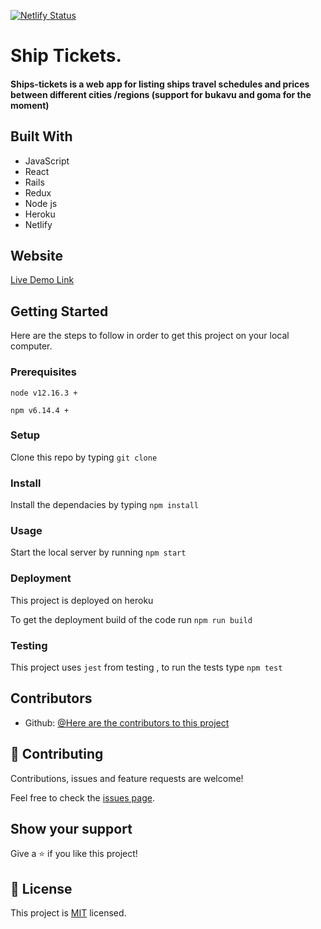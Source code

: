 [![Netlify Status](https://api.netlify.com/api/v1/badges/d3e2b909-bdf2-44cf-8ad0-73eb45344b6a/deploy-status)](https://app.netlify.com/sites/ship-tickets/deploys)
# Ship Tickets.


#### Ships-tickets is a web app for listing ships travel schedules and prices between different cities /regions (support for bukavu and goma for the moment)

## Built With

- JavaScript
- React
- Rails
- Redux
- Node js
- Heroku
- Netlify

## Website

[Live Demo Link](https://recipes-catalogue.netlify.app/)

## Getting Started

Here are the steps to follow in order to get this project on your local computer.

### Prerequisites

`node v12.16.3 +`

`npm v6.14.4 +`

### Setup

Clone this repo by typing `git clone`

### Install

Install the dependacies by typing `npm install`

### Usage

Start the local server by running `npm start`

### Deployment

This project is deployed on heroku

To get the deployment build of the code run `npm run build`

### Testing

This project uses `jest` from testing , to run the tests type `npm test` 

## Contributors

- Github: [@Here are the contributors to this project ](https://github.com/Tresor11/ship-tickets/graphs/contributors)

## 🤝 Contributing

Contributions, issues and feature requests are welcome!

Feel free to check the [issues page](issues/).

## Show your support

Give a ⭐️ if you like this project!

## 📝 License

This project is [MIT](lic.url) licensed.
